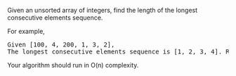Given an unsorted array of integers, find the length of the longest consecutive elements sequence.

For example,
<pre>
Given [100, 4, 200, 1, 3, 2],
The longest consecutive elements sequence is [1, 2, 3, 4]. Return its length: 4.
</pre>
Your algorithm should run in O(n) complexity.
